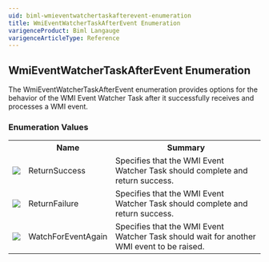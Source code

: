```yaml
---
uid: biml-wmieventwatchertaskafterevent-enumeration
title: WmiEventWatcherTaskAfterEvent Enumeration
varigenceProduct: Biml Langauge
varigenceArticleType: Reference
---
```


## WmiEventWatcherTaskAfterEvent Enumeration<div class="LanguageSummary"><div class ="SummaryItem">The WmiEventWatcherTaskAfterEvent enumeration provides options for the behavior of the WMI Event Watcher Task after it successfully receives and processes a WMI event.</div></div><div class="EnumValueGroup">### Enumeration Values<table id="EnumValue" class="MemberList"><tbody><tr><th class="MemberTypeIconColumnHeader">&nbsp;</th><th class="MemberNameColumnHeader">Name</th><th class="MemberSummaryColumnHeader">Summary</th></tr><tr class="cd0"><td align="center" class="MemberTypeIcon"><img src="enumValue.png"></img></td><td class="MemberName">ReturnSuccess</td><td class="MemberSummary"><div class ="SummaryItem">Specifies that the WMI Event Watcher Task should complete and return success.</div></td></tr><tr class="cd1"><td align="center" class="MemberTypeIcon"><img src="enumValue.png"></img></td><td class="MemberName">ReturnFailure</td><td class="MemberSummary"><div class ="SummaryItem">Specifies that the WMI Event Watcher Task should complete and return success.</div></td></tr><tr class="cd0"><td align="center" class="MemberTypeIcon"><img src="enumValue.png"></img></td><td class="MemberName">WatchForEventAgain</td><td class="MemberSummary"><div class ="SummaryItem">Specifies that the WMI Event Watcher Task should wait for another WMI event to be raised.</div></td></tr></tbody></table></div>